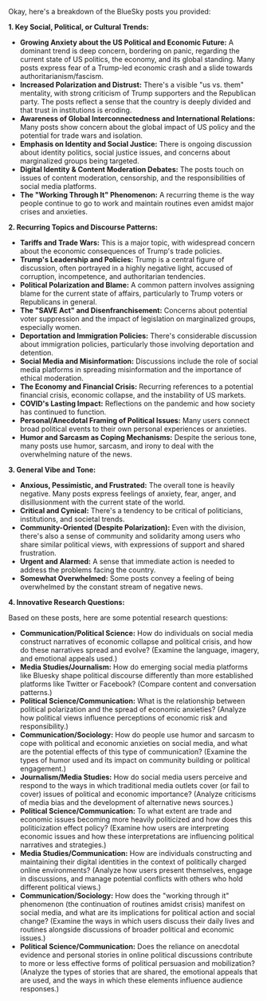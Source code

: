 Okay, here's a breakdown of the BlueSky posts you provided:

**1. Key Social, Political, or Cultural Trends:**

*   **Growing Anxiety about the US Political and Economic Future:** A dominant trend is deep concern, bordering on panic, regarding the current state of US politics, the economy, and its global standing. Many posts express fear of a Trump-led economic crash and a slide towards authoritarianism/fascism.
*   **Increased Polarization and Distrust:** There's a visible "us vs. them" mentality, with strong criticism of Trump supporters and the Republican party. The posts reflect a sense that the country is deeply divided and that trust in institutions is eroding.
*   **Awareness of Global Interconnectedness and International Relations:** Many posts show concern about the global impact of US policy and the potential for trade wars and isolation.
*   **Emphasis on Identity and Social Justice:** There is ongoing discussion about identity politics, social justice issues, and concerns about marginalized groups being targeted.
*   **Digital Identity & Content Moderation Debates:** The posts touch on issues of content moderation, censorship, and the responsibilities of social media platforms.
*   **The "Working Through It" Phenomenon:** A recurring theme is the way people continue to go to work and maintain routines even amidst major crises and anxieties.

**2. Recurring Topics and Discourse Patterns:**

*   **Tariffs and Trade Wars:** This is a major topic, with widespread concern about the economic consequences of Trump's trade policies.
*   **Trump's Leadership and Policies:** Trump is a central figure of discussion, often portrayed in a highly negative light, accused of corruption, incompetence, and authoritarian tendencies.
*   **Political Polarization and Blame:** A common pattern involves assigning blame for the current state of affairs, particularly to Trump voters or Republicans in general.
*   **The "SAVE Act" and Disenfranchisement:** Concerns about potential voter suppression and the impact of legislation on marginalized groups, especially women.
*   **Deportation and Immigration Policies:** There's considerable discussion about immigration policies, particularly those involving deportation and detention.
*   **Social Media and Misinformation:** Discussions include the role of social media platforms in spreading misinformation and the importance of ethical moderation.
*   **The Economy and Financial Crisis:** Recurring references to a potential financial crisis, economic collapse, and the instability of US markets.
*   **COVID's Lasting Impact:** Reflections on the pandemic and how society has continued to function.
*   **Personal/Anecdotal Framing of Political Issues:** Many users connect broad political events to their own personal experiences or anxieties.
*   **Humor and Sarcasm as Coping Mechanisms:** Despite the serious tone, many posts use humor, sarcasm, and irony to deal with the overwhelming nature of the news.

**3. General Vibe and Tone:**

*   **Anxious, Pessimistic, and Frustrated:** The overall tone is heavily negative. Many posts express feelings of anxiety, fear, anger, and disillusionment with the current state of the world.
*   **Critical and Cynical:** There's a tendency to be critical of politicians, institutions, and societal trends.
*   **Community-Oriented (Despite Polarization):** Even with the division, there's also a sense of community and solidarity among users who share similar political views, with expressions of support and shared frustration.
*   **Urgent and Alarmed:** A sense that immediate action is needed to address the problems facing the country.
*   **Somewhat Overwhelmed:** Some posts convey a feeling of being overwhelmed by the constant stream of negative news.

**4. Innovative Research Questions:**

Based on these posts, here are some potential research questions:

*   **Communication/Political Science:** How do individuals on social media construct narratives of economic collapse and political crisis, and how do these narratives spread and evolve? (Examine the language, imagery, and emotional appeals used.)
*   **Media Studies/Journalism:** How do emerging social media platforms like Bluesky shape political discourse differently than more established platforms like Twitter or Facebook? (Compare content and conversation patterns.)
*   **Political Science/Communication:** What is the relationship between political polarization and the spread of economic anxieties? (Analyze how political views influence perceptions of economic risk and responsibility.)
*   **Communication/Sociology:** How do people use humor and sarcasm to cope with political and economic anxieties on social media, and what are the potential effects of this type of communication? (Examine the types of humor used and its impact on community building or political engagement.)
*   **Journalism/Media Studies:** How do social media users perceive and respond to the ways in which traditional media outlets cover (or fail to cover) issues of political and economic importance? (Analyze criticisms of media bias and the development of alternative news sources.)
*   **Political Science/Communication:** To what extent are trade and economic issues becoming more heavily politicized and how does this politicization effect policy? (Examine how users are interpreting economic issues and how these interpretations are influencing political narratives and strategies.)
*    **Media Studies/Communication:** How are individuals constructing and maintaining their digital identities in the context of politically charged online environments? (Analyze how users present themselves, engage in discussions, and manage potential conflicts with others who hold different political views.)
*   **Communication/Sociology:** How does the "working through it" phenomenon (the continuation of routines amidst crisis) manifest on social media, and what are its implications for political action and social change? (Examine the ways in which users discuss their daily lives and routines alongside discussions of broader political and economic issues.)
*    **Political Science/Communication:** Does the reliance on anecdotal evidence and personal stories in online political discussions contribute to more or less effective forms of political persuasion and mobilization? (Analyze the types of stories that are shared, the emotional appeals that are used, and the ways in which these elements influence audience responses.)
